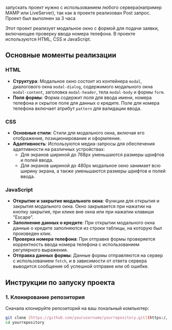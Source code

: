 запускать проект нужно с использованием любого сервера(например MAMP или LiveServer), так как в проекте реализован Post запрос. Проект был выполнен за 3 часа

Этот проект реализует модальное окно с формой для подачи заявки, включающее проверку ввода номера телефона. В проекте используются HTML, CSS и JavaScript.

## Основные моменты реализации

### HTML

- **Структура**: Модальное окно состоит из контейнера `modal`, диалогового окна `modal-dialog`, содержимого модального окна `modal-content`, заголовка `modal-header`, тела `modal-body` и формы `form`.
- **Поля формы**: Форма содержит поля для ввода имени, номера телефона и скрытое поле для данных о кредите. Поле для номера телефона включает атрибут `pattern` для валидации ввода.

### CSS

- **Основные стили**: Стили для модального окна, включая его отображение, позиционирование и оформление.
- **Адаптивность**: Используются медиа-запросы для обеспечения адаптивности на различных устройствах:
  - Для экранов шириной до 768px уменьшаются размеры шрифтов и полей ввода.
  - Для экранов шириной до 480px модальное окно занимает всю ширину экрана, а также уменьшаются размеры шрифтов и полей ввода.

### JavaScript

- **Открытие и закрытие модального окна**: Функции для открытия и закрытия модального окна. Окно закрывается при нажатии на кнопку закрытия, при клике вне окна или при нажатии клавиши "Escape".
- **Заполнение данных о кредите**: При открытии модального окна данные о кредите заполняются из строки таблицы, на которую был произведен клик.
- **Проверка номера телефона**: При отправке формы проверяется корректность ввода номера телефона с использованием регулярного выражения.
- **Отправка данных формы**: Данные формы отправляются на сервер с использованием `fetch`, и в зависимости от ответа сервера выводится сообщение об успешной отправке или об ошибке.

## Инструкции по запуску проекта

### 1. Клонирование репозитория
Сначала клонируйте репозиторий на ваш локальный компьютер:
```bash
git clone [https://github.com/yourusername/yourrepository.git](https://github.com/ManyukV/bankCredits.git)
cd yourrepository
